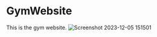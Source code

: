 # GymWebsite
This is the gym website.
![Screenshot 2023-12-05 151501](https://github.com/KARTHIKBAIRI/GymWebsite/assets/133215834/3ff54df3-26c9-4b1e-bc27-4c2ae4ad9d39)
